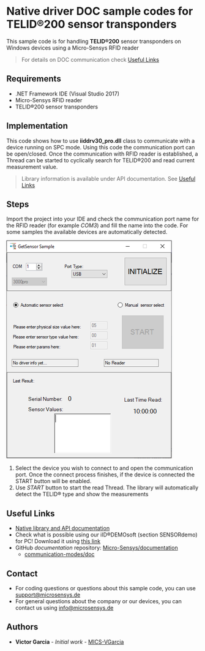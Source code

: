 # Native driver DOC sample codes for TELID®200 sensor transponders
This sample code is for handling **TELID®200** sensor transponders on Windows devices using a Micro-Sensys RFID reader

> For details on DOC communication check [Useful Links](#Useful-Links) 

## Requirements
* .NET Framework IDE (Visual Studio 2017)
* Micro-Sensys RFID reader
* TELID®200 sensor transponders

## Implementation
This code shows how to use **iiddrv30_pro.dll** class to communicate with a device running on SPC mode. 
Using this code the communication port can be open/closed. Once the communication with RFID reader is established, a Thread can be started to cyclically search for TELID®200 and read current measurement value.

> Library information is available under API documentation. See [Useful Links](#Useful-Links)

## Steps
Import the project into your IDE and check the communication port name for the RFID reader (for example *COM3*) and fill the name into the code.
For some samples the available devices are automatically detected. 

![Screenshot](screenshot/SampleApp_CS_GetSensor.png)

 1. Select the device you wish to connect to and open the communication port. Once the connect process finishes, if the device is connected the START button will be enabled.
 2. Use *START* button to start the read Thread. The library will automatically detect the TELID® type and show the measurements

## Useful Links
* [Native library and API documentation](https://www.microsensys.de/downloads/DevSamples/Libraries/UNIX/microsensysRFID%20-%20jar%20library/)
* Check what is possible using our iID®DEMOsoft (section SENSORdemo) for PC! Download it using [this link](https://www.microsensys.de/downloads/CDContent/Install/iID%c2%ae%20DEMOsoft.zip)
* GitHub *documentation* repository: [Micro-Sensys/documentation](https://github.com/Micro-Sensys/documentation)
	* [communication-modes/doc](https://github.com/Micro-Sensys/documentation/tree/master/communication-modes/doc)

## Contact

* For coding questions or questions about this sample code, you can use [support@microsensys.de](mailto:support@microsensys.de)
* For general questions about the company or our devices, you can contact us using [info@microsensys.de](mailto:info@microsensys.de)

## Authors

* **Victor Garcia** - *Initial work* - [MICS-VGarcia](https://github.com/MICS-VGarcia/)
